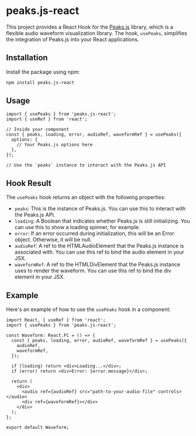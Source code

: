 # peaks.js-react

This project provides a React Hook for the [Peaks.js](https://github.com/bbc/peaks.js) library, which is a flexible audio waveform visualization library. The hook, `usePeaks`, simplifies the integration of Peaks.js into your React applications.

## Installation

Install the package using npm:

```bash
npm install peaks.js-react
```

## Usage
```tsx
import { usePeaks } from 'peaks.js-react';
import { useRef } from 'react';

// Inside your component
const { peaks, loading, error, audioRef, waveformRef } = usePeaks({
  options: {
    // Your Peaks.js options here
  },
});

// Use the `peaks` instance to interact with the Peaks.js API
```

## Hook Result

The `usePeaks` hook returns an object with the following properties:

- `peaks`: This is the instance of Peaks.js. You can use this to interact with the Peaks.js API.
- `loading`: A Boolean that indicates whether Peaks.js is still initializing. You can use this to show a loading spinner, for example.
- `error`: If an error occurred during initialization, this will be an Error object. Otherwise, it will be null.
- `audioRef`: A ref to the HTMLAudioElement that the Peaks.js instance is associated with. You can use this ref to bind the audio element in your JSX.
- `waveformRef`: A ref to the HTMLDivElement that the Peaks.js instance uses to render the waveform. You can use this ref to bind the div element in your JSX.

## Example

Here's an example of how to use the `usePeaks` hook in a component:

```tsx
import React, { useRef } from 'react';
import { usePeaks } from 'peaks.js-react';

const Waveform: React.FC = () => {
  const { peaks, loading, error, audioRef, waveformRef } = usePeaks({
    audioRef,
    waveformRef,
  });

  if (loading) return <div>Loading...</div>;
  if (error) return <div>Error: {error.message}</div>;

  return (
    <div>
      <audio ref={audioRef} src="path-to-your-audio-file" controls></audio>
      <div ref={waveformRef}></div>
    </div>
  );
};

export default Waveform;
```